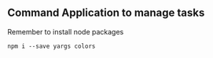 ## Command Application to manage tasks

Remember to install node packages

```
npm i --save yargs colors
```
